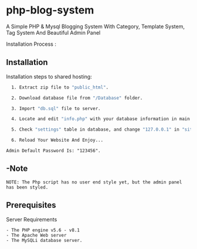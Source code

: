 # php-blog-system
A Simple PHP &amp; Mysql Blogging System With Category, Template System, Tag System And Beautiful Admin Panel 



Installation Process :



## Installation

Installation steps to shared hosting:

```bash
  1. Extract zip file to "public_html".

  2. Download database file from "/Database" folder.

  3. Import "db.sql" file to server.

  4. Locate and edit "info.php" with your database information in main directory.

  5. Check "settings" table in database, and change "127.0.0.1" in "siteurl" and "imagedir" with your site url.

  6. Reload Your Website And Enjoy...
```

```
Admin Default Password Is: "123456".
```

## -Note

```
NOTE: The Php script has no user end style yet, but the admin panel has been styled.
```


## Prerequisites

Server Requirements

```
- The PHP engine v5.6 - v8.1
- The Apache Web server 
- The MySQLi database server.
```

